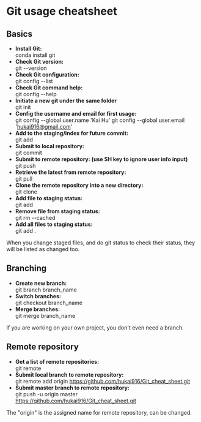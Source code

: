# Git usage cheatsheet
## Basics
* **Install Git:<br>**
conda install git
* **Check Git version:<br>**
git --version
* **Check Git configuration:<br>**
git config --list
* **Check Git command help:<br>**
git config --help
* **Initiate a new git under the same folder<br>**
git init
* **Config the username and email for first usage:<br>**
git config --global user.name 'Kai Hu'
git config --global user.email 'hukai916@gmail.com'
* **Add to the staging/index for future commit:<br>**
git add
* **Submit to local repository:<br>**
git commit
* **Submit to remote repository: (use SH key to ignore user info input)<br>**
git push
* **Retrieve the latest from remote repository:<br>**
git pull
* **Clone the remote repository into a new directory:<br>**
git clone
* **Add file to staging status:<br>**
git add
* **Remove file from staging status:<br>**
git rm --cached <file>
* **Add all files to staging status:<br>**
git add .<br>

When you change staged files, and do git status to check their status, they will be listed as changed too.

## Branching
* **Create new branch:<br>**
git branch branch_name
* **Switch branches:<br>**
git checkout branch_name
* **Merge branches:<br>**
git merge branch_name

If you are working on your own project, you don't even need a branch.

## Remote repository
* **Get a list of remote repositories:<br>**
git remote
* **Submit local branch to remote repository:<br>**
git remote add origin https://github.com/hukai916/Git_cheat_sheet.git
* **Submit master branch to remote repository:<br>**
git push -u origin master https://github.com/hukai916/Git_cheat_sheet.git

The "origin" is the assigned name for remote repository, can be changed.
